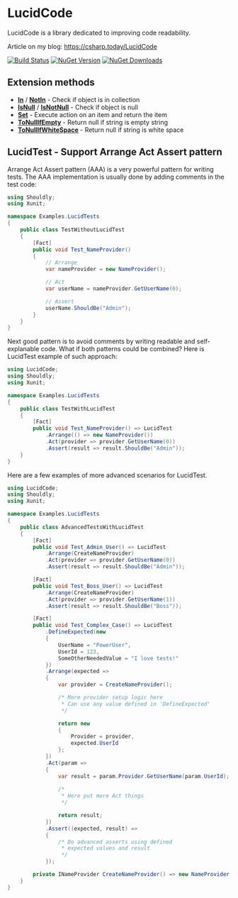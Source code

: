 # LucidCode

LucidCode is a library dedicated to improving code readability.

Article on my blog: https://csharp.today/LucidCode

[![Build Status](https://dev.azure.com/mariuszbojkowski/Open%20Source%20projects/_apis/build/status/csharp-today.LucidCode?branchName=master)](https://dev.azure.com/mariuszbojkowski/Open%20Source%20projects/_build/latest?definitionId=8&branchName=master) [![NuGet Version](https://img.shields.io/nuget/v/LucidCode)](https://www.nuget.org/packages/LucidCode/) [![NuGet Downloads](https://img.shields.io/nuget/dt/LucidCode)](https://www.nuget.org/packages/LucidCode/)

## Extension methods

* **[In](Docs/Extensions/In.md)** / **[NotIn](Docs/Extensions/NotIn.md)** - Check if object is in collection
* **[IsNull](Docs/Extensions/IsNull.md)** / **[IsNotNull](Docs/Extensions/IsNotNull.md)** - Check if object is null
* **[Set](Docs/Extensions/Set.md)** - Execute action on an item and return the item
* **[ToNullIfEmpty](Docs/Extensions/ToNullIfEmpty.md)** - Return null if string is empty string
* **[ToNullIfWhiteSpace](Docs/Extensions/ToNullIfWhiteSpace.md)** - Return null if string is white space

## LucidTest - Support **Arrange Act Assert** pattern

Arrange Act Assert pattern (AAA) is a very powerful pattern for writing tests. The AAA implementation is usually done by adding comments in the test code:

```csharp
using Shouldly;
using Xunit;

namespace Examples.LucidTests
{
    public class TestWithoutLucidTest
    {
        [Fact]
        public void Test_NameProvider()
        {
            // Arrange
            var nameProvider = new NameProvider();

            // Act
            var userName = nameProvider.GetUserName(0);

            // Assert
            userName.ShouldBe("Admin");
        }
    }
}
```

Next good pattern is to avoid comments by writing readable and self-explanable code. What if both patterns could be combined? Here is LucidTest example of such approach:

```csharp
using LucidCode;
using Shouldly;
using Xunit;

namespace Examples.LucidTests
{
    public class TestWithLucidTest
    {
        [Fact]
        public void Test_NameProvider() => LucidTest
            .Arrange(() => new NameProvider())
            .Act(provider => provider.GetUserName(0))
            .Assert(result => result.ShouldBe("Admin"));
    }
}
```

Here are a few examples of more advanced scenarios for LucidTest.

```csharp
using LucidCode;
using Shouldly;
using Xunit;

namespace Examples.LucidTests
{
    public class AdvancedTestsWithLucidTest
    {
        [Fact]
        public void Test_Admin_User() => LucidTest
            .Arrange(CreateNameProvider)
            .Act(provider => provider.GetUserName(0))
            .Assert(result => result.ShouldBe("Admin"));

        [Fact]
        public void Test_Boss_User() => LucidTest
            .Arrange(CreateNameProvider)
            .Act(provider => provider.GetUserName(1))
            .Assert(result => result.ShouldBe("Boss"));

        [Fact]
        public void Test_Complex_Case() => LucidTest
            .DefineExpected(new
            {
                UserName = "PowerUser",
                UserId = 123,
                SomeOtherNeededValue = "I love tests!"
            })
            .Arrange(expected =>
            {
                var provider = CreateNameProvider();

                /* More provider setup logic here
                 * Can use any value defined in 'DefineExpected'
                 */

                return new
                {
                    Provider = provider,
                    expected.UserId
                };
            })
            .Act(param =>
            {
                var result = param.Provider.GetUserName(param.UserId);
                
                /*
                 * Here put more Act things
                 */

                return result;
            })
            .Assert((expected, result) =>
            {
                /* Do advanced asserts using defined
                 * expected values and result
                 */
            });

        private INameProvider CreateNameProvider() => new NameProvider();
    }
}
```
